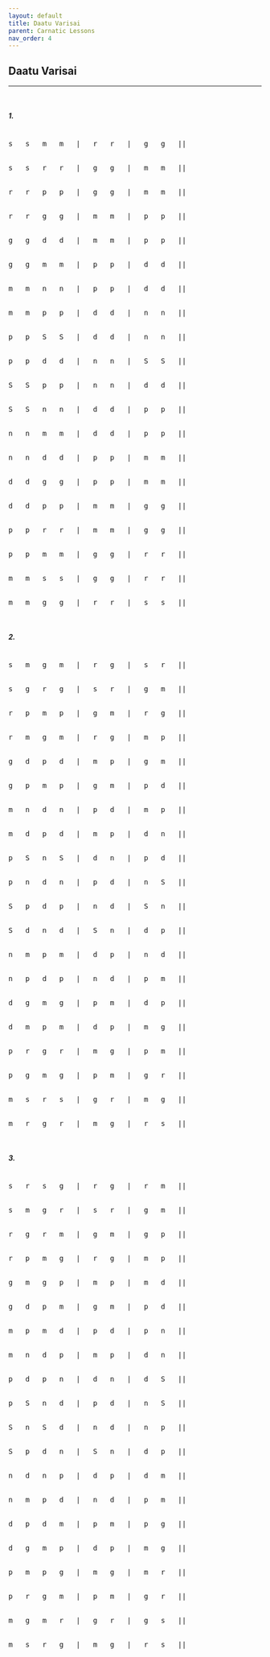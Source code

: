 ```yaml
---
layout: default
title: Daatu Varisai
parent: Carnatic Lessons
nav_order: 4
---
```


## Daatu Varisai

---
<pre>

</pre>

##### **1.**

<pre>

s   s   m   m   |   r   r   |   g   g   ||


s   s   r   r   |   g   g   |   m   m   ||


r   r   p   p   |   g   g   |   m   m   ||


r   r   g   g   |   m   m   |   p   p   ||


g   g   d   d   |   m   m   |   p   p   ||


g   g   m   m   |   p   p   |   d   d   ||


m   m   n   n   |   p   p   |   d   d   ||


m   m   p   p   |   d   d   |   n   n   ||


p   p   S   S   |   d   d   |   n   n   ||


p   p   d   d   |   n   n   |   S   S   ||


S   S   p   p   |   n   n   |   d   d   ||


S   S   n   n   |   d   d   |   p   p   ||


n   n   m   m   |   d   d   |   p   p   ||


n   n   d   d   |   p   p   |   m   m   ||


d   d   g   g   |   p   p   |   m   m   ||


d   d   p   p   |   m   m   |   g   g   ||


p   p   r   r   |   m   m   |   g   g   ||


p   p   m   m   |   g   g   |   r   r   ||


m   m   s   s   |   g   g   |   r   r   ||


m   m   g   g   |   r   r   |   s   s   ||


</pre>


##### **2.**

<pre>

s   m   g   m   |   r   g   |   s   r   ||


s   g   r   g   |   s   r   |   g   m   ||


r   p   m   p   |   g   m   |   r   g   ||


r   m   g   m   |   r   g   |   m   p   ||


g   d   p   d   |   m   p   |   g   m   ||


g   p   m   p   |   g   m   |   p   d   ||


m   n   d   n   |   p   d   |   m   p   ||


m   d   p   d   |   m   p   |   d   n   ||


p   S   n   S   |   d   n   |   p   d   ||


p   n   d   n   |   p   d   |   n   S   ||


S   p   d   p   |   n   d   |   S   n   ||


S   d   n   d   |   S   n   |   d   p   ||


n   m   p   m   |   d   p   |   n   d   ||


n   p   d   p   |   n   d   |   p   m   ||


d   g   m   g   |   p   m   |   d   p   ||


d   m   p   m   |   d   p   |   m   g   ||


p   r   g   r   |   m   g   |   p   m   ||


p   g   m   g   |   p   m   |   g   r   ||


m   s   r   s   |   g   r   |   m   g   ||


m   r   g   r   |   m   g   |   r   s   ||


</pre>

##### **3.**

<pre>

s   r   s   g   |   r   g   |   r   m   ||


s   m   g   r   |   s   r   |   g   m   ||


r   g   r   m   |   g   m   |   g   p   ||


r   p   m   g   |   r   g   |   m   p   ||


g   m   g   p   |   m   p   |   m   d   ||


g   d   p   m   |   g   m   |   p   d   ||


m   p   m   d   |   p   d   |   p   n   ||


m   n   d   p   |   m   p   |   d   n   ||


p   d   p   n   |   d   n   |   d   S   ||


p   S   n   d   |   p   d   |   n   S   ||


S   n   S   d   |   n   d   |   n   p   ||


S   p   d   n   |   S   n   |   d   p   ||


n   d   n   p   |   d   p   |   d   m   ||


n   m   p   d   |   n   d   |   p   m   ||


d   p   d   m   |   p   m   |   p   g   ||


d   g   m   p   |   d   p   |   m   g   ||


p   m   p   g   |   m   g   |   m   r   ||


p   r   g   m   |   p   m   |   g   r   ||


m   g   m   r   |   g   r   |   g   s   ||


m   s   r   g   |   m   g   |   r   s   ||


</pre>
